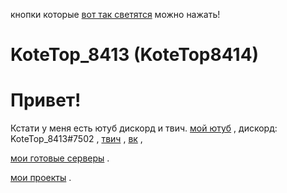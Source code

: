 
кнопки которые [вот так светятся](https://google.com) можно нажать!
# KoteTop_8413 (KoteTop8414)
# Привет!
Кстати у меня есть ютуб дискорд и твич.
[мой ютуб](https://www.youtube.com/channel/UCesFGmiO66ENNL5wcj1CTYQ) ,
дискорд: KoteTop_8413#7502 ,
[твич](https://www.twitch.tv/kotetop8413) ,
[вк](https://vk.com/kotetop8413) ,







[мои готовые серверы](https://kotetop8414.github.io/servers_download/) .






[мои проекты](https://kotetop8414.github.io/projects/)  .





  
  

  
